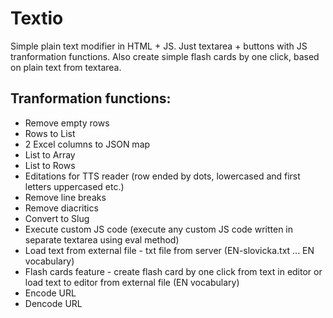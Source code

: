 # Textio
Simple plain text modifier in HTML + JS. Just textarea + buttons with JS tranformation functions.
Also create simple flash cards by one click, based on plain text from textarea.

## Tranformation functions:

* Remove empty rows
* Rows to List
* 2 Excel columns to JSON map
* List to Array
* List to Rows
* Editations for TTS reader (row ended by dots, lowercased and first letters uppercased etc.)
* Remove line breaks 
* Remove diacritics  
* Convert to Slug 
* Execute custom JS code (execute any custom JS code written in separate textarea using eval method)
* Load text from external file - txt file from server (EN-slovicka.txt ... EN vocabulary)
* Flash cards feature - create flash card by one click from text in editor or load text to editor from external file (EN vocabulary)
* Encode URL
* Dencode URL
